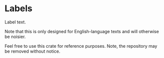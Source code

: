 # Labels

Label text.

Note that this is only designed for English-language texts and will otherwise be noisier.

Feel free to use this crate for reference purposes. Note, the repository may be removed without notice.
